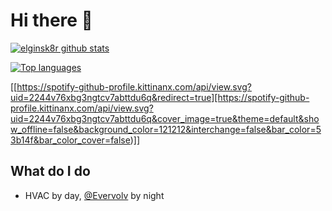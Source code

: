 # Hi there 👋
[![elginsk8r github stats](https://github-readme-stats.vercel.app/api?username=elginsk8r&show_icons=true&include_all_commits=true&theme=tokyonight)](https://github.com/elginsk8r)

[![Top languages](https://github-readme-stats.vercel.app/api/top-langs/?username=elginsk8r&layout=compact&langs_count=10&theme=tokyonight)](https://github.com/elginsk8r)

[[https://spotify-github-profile.kittinanx.com/api/view.svg?uid=2244v76xbg3ngtcv7abttdu6q&redirect=true][https://spotify-github-profile.kittinanx.com/api/view.svg?uid=2244v76xbg3ngtcv7abttdu6q&cover_image=true&theme=default&show_offline=false&background_color=121212&interchange=false&bar_color=53b14f&bar_color_cover=false)]]

## What do I do
- HVAC by day, [@Evervolv](https://github.com/Evervolv) by night
